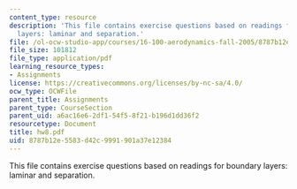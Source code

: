 ```yaml
---
content_type: resource
description: 'This file contains exercise questions based on readings for boundary
  layers: laminar and separation.'
file: /ol-ocw-studio-app/courses/16-100-aerodynamics-fall-2005/8787b12e5583d42c9991901a37e12384_hw8.pdf
file_size: 101812
file_type: application/pdf
learning_resource_types:
- Assignments
license: https://creativecommons.org/licenses/by-nc-sa/4.0/
ocw_type: OCWFile
parent_title: Assignments
parent_type: CourseSection
parent_uid: a6ac16e6-2df1-54f5-8f21-b196d1dd36f2
resourcetype: Document
title: hw8.pdf
uid: 8787b12e-5583-d42c-9991-901a37e12384
---
```

This file contains exercise questions based on readings for boundary layers: laminar and separation.